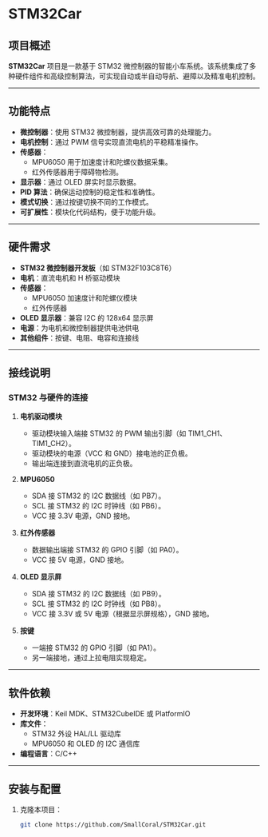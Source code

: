 # STM32Car

## 项目概述
**STM32Car** 项目是一款基于 STM32 微控制器的智能小车系统。该系统集成了多种硬件组件和高级控制算法，可实现自动或半自动导航、避障以及精准电机控制。

---

## 功能特点
- **微控制器**：使用 STM32 微控制器，提供高效可靠的处理能力。
- **电机控制**：通过 PWM 信号实现直流电机的平稳精准操作。
- **传感器**：
  - MPU6050 用于加速度计和陀螺仪数据采集。
  - 红外传感器用于障碍物检测。
- **显示器**：通过 OLED 屏实时显示数据。
- **PID 算法**：确保运动控制的稳定性和准确性。
- **模式切换**：通过按键切换不同的工作模式。
- **可扩展性**：模块化代码结构，便于功能升级。

---

## 硬件需求
- **STM32 微控制器开发板**（如 STM32F103C8T6）
- **电机**：直流电机和 H 桥驱动模块
- **传感器**：
  - MPU6050 加速度计和陀螺仪模块
  - 红外传感器
- **OLED 显示器**：兼容 I2C 的 128x64 显示屏
- **电源**：为电机和微控制器提供电池供电
- **其他组件**：按键、电阻、电容和连接线

---

## 接线说明
### STM32 与硬件的连接
1. **电机驱动模块**
   - 驱动模块输入端接 STM32 的 PWM 输出引脚（如 TIM1_CH1、TIM1_CH2）。
   - 驱动模块的电源（VCC 和 GND）接电池的正负极。
   - 输出端连接到直流电机的正负极。

2. **MPU6050**
   - SDA 接 STM32 的 I2C 数据线（如 PB7）。
   - SCL 接 STM32 的 I2C 时钟线（如 PB6）。
   - VCC 接 3.3V 电源，GND 接地。

3. **红外传感器**
   - 数据输出端接 STM32 的 GPIO 引脚（如 PA0）。
   - VCC 接 5V 电源，GND 接地。

4. **OLED 显示屏**
   - SDA 接 STM32 的 I2C 数据线（如 PB9）。
   - SCL 接 STM32 的 I2C 时钟线（如 PB8）。
   - VCC 接 3.3V 或 5V 电源（根据显示屏规格），GND 接地。

5. **按键**
   - 一端接 STM32 的 GPIO 引脚（如 PA1）。
   - 另一端接地，通过上拉电阻实现稳定。

---

## 软件依赖
- **开发环境**：Keil MDK、STM32CubeIDE 或 PlatformIO
- **库文件**：
  - STM32 外设 HAL/LL 驱动库
  - MPU6050 和 OLED 的 I2C 通信库
- **编程语言**：C/C++

---

## 安装与配置
1. 克隆本项目：
   ```bash
   git clone https://github.com/SmallCoral/STM32Car.git
